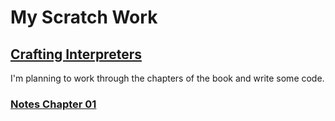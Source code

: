 


# My Scratch Work

## [Crafting Interpreters](https://craftinginterpreters.com/contents.html)



I'm planning to work through the chapters of the book and write some code.



### [Notes Chapter 01](notes.ch01.md)
